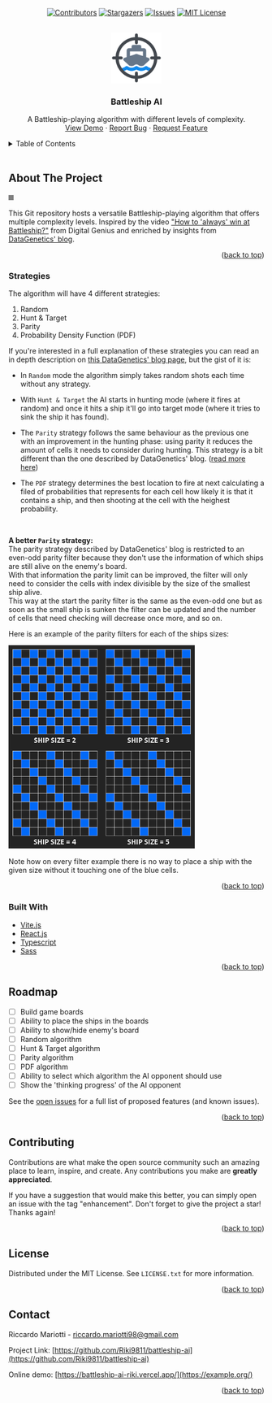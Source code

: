<div id="top"></div>

<!-- SHIELDS -->
<div align="center">

[![Contributors][contributors-shield]][contributors-url]
[![Stargazers][stars-shield]][stars-url]
[![Issues][issues-shield]][issues-url]
[![MIT License][license-shield]][license-url]

</div>

<!-- PROJECT LOGO -->
<br />
<div align="center">
<a href="https://example.org/">
    <img src="public/logo.svg" alt="Logo" height="100">
</a>

<h3 align="center">Battleship AI</h3>
    <p align="center">
        A Battleship-playing algorithm with different levels of complexity.
        <br />
        <a href="https://example.org/">View Demo</a>
        ·
        <a href="https://github.com/Riki9811/battleship-ai/issues">Report Bug</a>
        ·
        <a href="https://github.com/Riki9811/battleship-ai/issues">Request Feature</a>
        <br />
    </p>
</div>

<!-- TABLE OF CONTENTS -->
<details>
    <summary>Table of Contents</summary>
    <ol>
        <li><a href="#about-the-project">About The Project</a></li>
        <li><a href="#strategies">Strategies</a></li>
        <li><a href="#built-with">Built With</a></li>
        <li><a href="#roadmap">Roadmap</a></li>
        <li><a href="#contributing">Contributing</a></li>
        <li><a href="#license">License</a></li>
        <li><a href="#contact">Contact</a></li>
    </ol>
</details>
<br />

<!-- ABOUT THE PROJECT -->

## About The Project

[![Website Screen Shot][product-screenshot]](https://example.org/)

This Git repository hosts a versatile Battleship-playing algorithm that offers multiple complexity levels.
Inspired by the video <a href="https://www.youtube.com/watch?v=8FctDuTfcO8">"How to 'always' win at Battleship?"</a> from Digital Genius and enriched by insights from <a href="http://www.datagenetics.com/blog/december32011/">DataGenetics' blog</a>.

<p align="right">(<a href="#top">back to top</a>)</p>

<!-- ABOUT THE PROJECT -->

### Strategies

The algorithm will have 4 different strategies:

1. Random
2. Hunt & Target
3. Parity
4. Probability Density Function (PDF)

If you're interested in a full explanation of these strategies you can read an in depth description on <a href="http://www.datagenetics.com/blog/december32011/">this DataGenetics' blog page</a>, but the gist of it is:

- In `Random` mode the algorithm simply takes random shots each time without any strategy.

- With `Hunt & Target` the AI starts in hunting mode (where it fires at random) and once it hits a ship it'll go into target mode (where it tries to sink the ship it has found).

- The `Parity` strategy follows the same behaviour as the previous one with an improvement in the hunting phase: using parity it reduces the amount of cells it needs to consider during hunting. This strategy is a bit different than the one described by DataGenetics' blog. (<a href="#improved-parity">read more here</a>)

- The `PDF` strategy determines the best location to fire at next calculating a filed of probabilities that represents for each cell how likely it is that it contains a ship, and then shooting at the cell with the heighest probability.
<div id="improved-parity"></div>
<br>

**A better `Parity` strategy:**<br>
The parity strategy described by DataGenetics' blog is restricted to an even-odd parity filter because they don't use the information of which ships are still alive on the enemy's board.<br>
With that information the parity limit can be improved, the filter will only need to consider the cells with index divisible by the size of the smallest ship alive.<br>
This way at the start the parity filter is the same as the even-odd one but as soon as the small ship is sunken the filter can be updated and the number of cells that need checking will decrease once more, and so on.

Here is an example of the parity filters for each of the ships sizes:

<img src="src/assets/parity-filters.png" alt="Parity Flters Example" height="400">

Note how on every filter example there is no way to place a ship with the given size without it touching one of the blue cells.

<p align="right">(<a href="#top">back to top</a>)</p>

<!-- BUILT WITH -->

### Built With

-   [Vite.js](https://vitejs.dev/)
-   [React.js](https://reactjs.org/)
-   [Typescript](https://www.typescriptlang.org/)
-   [Sass](https://sass-lang.com/)

<p align="right">(<a href="#top">back to top</a>)</p>

<!-- ROADMAP -->

## Roadmap

-   [ ] Build game boards
-   [ ] Ability to place the ships in the boards
-   [ ] Ability to show/hide enemy's board
-   [ ] Random algorithm
-   [ ] Hunt & Target algorithm
-   [ ] Parity algorithm
-   [ ] PDF algorithm
-   [ ] Ability to select which algorithm the AI opponent should use
-   [ ] Show the 'thinking progress' of the AI opponent

See the [open issues](https://github.com/Riki9811/battleship-ai/issues) for a full list of proposed features (and known issues).

<p align="right">(<a href="#top">back to top</a>)</p>

<!-- CONTRIBUTING -->

## Contributing

Contributions are what make the open source community such an amazing place to learn, inspire, and create. Any contributions you make are **greatly appreciated**.

If you have a suggestion that would make this better, you can simply open an issue with the tag "enhancement". Don't forget to give the project a star! Thanks again!

<p align="right">(<a href="#top">back to top</a>)</p>

<!-- LICENSE -->

## License

Distributed under the MIT License. See `LICENSE.txt` for more information.

<p align="right">(<a href="#top">back to top</a>)</p>

<!-- CONTACT -->

## Contact

Riccardo Mariotti - riccardo.mariotti98@gmail.com

Project Link: [https://github.com/Riki9811/battleship-ai](https://github.com/Riki9811/battleship-ai)

Online demo: [https://battleship-ai-riki.vercel.app/](https://example.org/)

<p align="right">(<a href="#top">back to top</a>)</p>

<!-- MARKDOWN LINKS & IMAGES -->

[contributors-shield]: https://img.shields.io/github/contributors/Riki9811/battleship-ai.svg?style=for-the-badge
[contributors-url]: https://github.com/Riki9811/battleship-ai/graphs/contributors

[stars-shield]: https://img.shields.io/github/stars/Riki9811/battleship-ai.svg?style=for-the-badge
[stars-url]: https://github.com/Riki9811/battleship-ai/stargazers

[issues-shield]: https://img.shields.io/github/issues/Riki9811/battleship-ai.svg?style=for-the-badge
[issues-url]: https://github.com/Riki9811/battleship-ai/issues

[license-shield]: https://img.shields.io/github/license/Riki9811/battleship-ai.svg?style=for-the-badge
[license-url]: https://github.com/Riki9811/battleship-ai/blob/master/LICENSE.txt

[product-screenshot]: src/assets/screenshot.png
[parity-filters-screenshot]: src/assets/parity-filters.png
